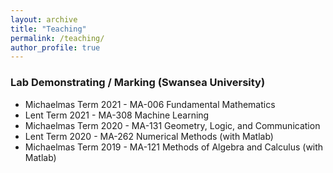 ```yaml
---
layout: archive
title: "Teaching"
permalink: /teaching/
author_profile: true
---
```


### Lab Demonstrating / Marking (Swansea University)
* Michaelmas Term 2021 - MA-006 Fundamental Mathematics
* Lent Term 2021 - MA-308 Machine Learning
* Michaelmas Term 2020 - MA-131 Geometry, Logic, and Communication
* Lent Term 2020 - MA-262 Numerical Methods (with Matlab)
* Michaelmas Term 2019 - MA-121 Methods of Algebra and Calculus (with Matlab)
